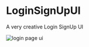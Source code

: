 # LoginSignUpUI
A very creative Login SignUp UI

![login page ui](http://i67.tinypic.com/678pyd.png "Login Page UI")
